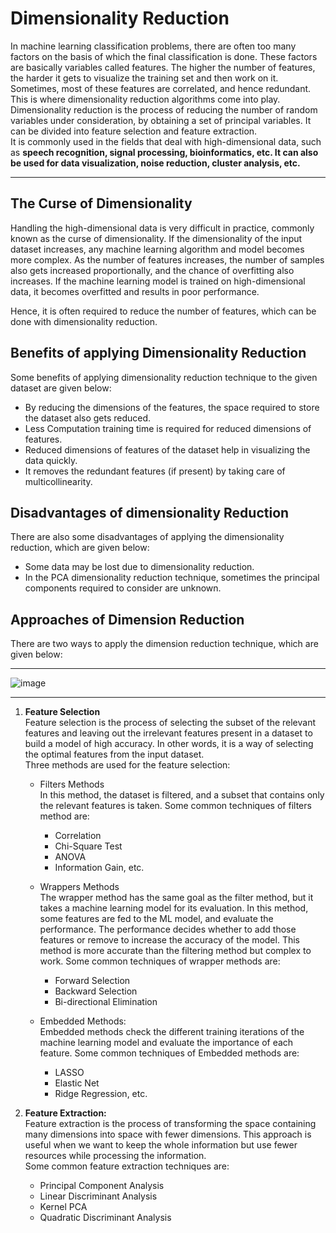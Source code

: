 # Dimensionality Reduction
In machine learning classification problems, there are often too many factors on the basis of which the final classification is done. These factors are basically variables called features. The higher the number of features, the harder it gets to visualize the training set and then work on it. Sometimes, most of these features are correlated, and hence redundant. This is where dimensionality reduction algorithms come into play. \
Dimensionality reduction is the process of reducing the number of random variables under consideration, by obtaining a set of principal variables. It can be divided into feature selection and feature extraction. \
It is commonly used in the fields that deal with high-dimensional data, such as **speech recognition, signal processing, bioinformatics, etc. It can also be used for data visualization, noise reduction, cluster analysis, etc.**
___

## The Curse of Dimensionality
Handling the high-dimensional data is very difficult in practice, commonly known as the curse of dimensionality. If the dimensionality of the input dataset increases, any machine learning algorithm and model becomes more complex. As the number of features increases, the number of samples also gets increased proportionally, and the chance of overfitting also increases. If the machine learning model is trained on high-dimensional data, it becomes overfitted and results in poor performance.

Hence, it is often required to reduce the number of features, which can be done with dimensionality reduction.

## Benefits of applying Dimensionality Reduction
Some benefits of applying dimensionality reduction technique to the given dataset are given below:
- By reducing the dimensions of the features, the space required to store the dataset also gets reduced.
- Less Computation training time is required for reduced dimensions of features.
- Reduced dimensions of features of the dataset help in visualizing the data quickly.
- It removes the redundant features (if present) by taking care of multicollinearity.

## Disadvantages of dimensionality Reduction
There are also some disadvantages of applying the dimensionality reduction, which are given below:
- Some data may be lost due to dimensionality reduction.
- In the PCA dimensionality reduction technique, sometimes the principal components required to consider are unknown.

## Approaches of Dimension Reduction
There are two ways to apply the dimension reduction technique, which are given below:
___
![image](https://user-images.githubusercontent.com/58425689/107881065-8ebc6700-6f0a-11eb-8123-96ed36955f74.png)
___

1. **Feature Selection** \
  Feature selection is the process of selecting the subset of the relevant features and leaving out the irrelevant features present in a dataset to build a model of high accuracy. In other words, it is a way of selecting the optimal features from the input dataset. \
   Three methods are used for the feature selection:

    - Filters Methods \
      In this method, the dataset is filtered, and a subset that contains only the relevant features is taken. Some common techniques of filters method are:
      - Correlation
      - Chi-Square Test
      - ANOVA  
      - Information Gain, etc.

    - Wrappers Methods \
      The wrapper method has the same goal as the filter method, but it takes a machine learning model for its evaluation. In this method, some features are fed to the ML model, and evaluate the performance. The performance decides whether to add those features or remove to increase the accuracy of the model. This method is more accurate than the filtering method but complex to work. Some common techniques of wrapper methods are:
      - Forward Selection
      - Backward Selection
      - Bi-directional Elimination

    -  Embedded Methods: \
      Embedded methods check the different training iterations of the machine learning model and evaluate the importance of each feature. Some common techniques of Embedded methods are:
        - LASSO
        - Elastic Net
        - Ridge Regression, etc.

2. **Feature Extraction:** \
  Feature extraction is the process of transforming the space containing many dimensions into space with fewer dimensions. This approach is useful when we want to keep the whole information but use fewer resources while processing the information. \
  Some common feature extraction techniques are:
    - Principal Component Analysis
    - Linear Discriminant Analysis
    - Kernel PCA
    - Quadratic Discriminant Analysis 
